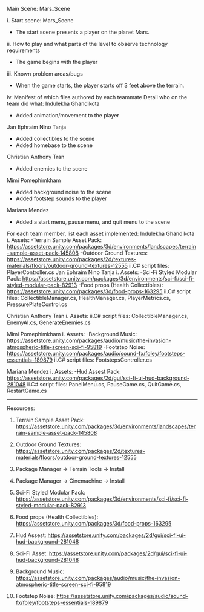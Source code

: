 Main Scene: Mars_Scene 

i. Start scene: Mars_Scene 
- The start scene presents a player on the planet Mars. 

ii. How to play and what parts of the level to observe technology requirements
- The game begins with the player 

iii. Known problem areas/bugs
- When the game starts, the player starts off 3 feet above the terrain. 

iv. Manifest of which files authored by each teammate
Detail who on the team did what:
Indulekha Ghandikota
- Added animation/movement to the player 

Jan Ephraim Nino Tanja 
- Added collectibles to the scene  
- Added homebase to the scene 

Christian Anthony Tran 
- Added enemies to the scene 

Mimi Pomephimkham 
- Added background noise to the scene 
- Added footstep sounds to the player 

Mariana Mendez 
- Added a start menu, pause menu, and quit menu to the scene 

For each team member, list each asset implemented: 
Indulekha Ghandikota
	i. Assets: 
	-Terrain Sample Asset Pack: https://assetstore.unity.com/packages/3d/environments/landscapes/terrain-sample-asset-pack-145808
	-Outdoor Ground Textures: https://assetstore.unity.com/packages/2d/textures-materials/floors/outdoor-ground-textures-12555 
	ii.C# script files: 
	PlayerController.cs
Jan Ephraim Nino Tanja
	i. Assets:
	-Sci-Fi Styled Modular Pack: https://assetstore.unity.com/packages/3d/environments/sci-fi/sci-fi-styled-modular-pack-82913
	-Food props (Health Collectibles): https://assetstore.unity.com/packages/3d/food-props-163295
	ii.C# script files: 
	CollectibleManager.cs, HealthManager.cs, PlayerMetrics.cs, PressurePlateControl.cs

Christian Anthony Tran 
	i. Assets:
	ii.C# script files: 
	CollectibleManager.cs, EnemyAI.cs, GenerateEnemies.cs
	 
Mimi Pomephimkham
	i. Assets:
	-Background Music: https://assetstore.unity.com/packages/audio/music/the-invasion-atmospheric-title-screen-sci-fi-95819
	-Footstep Noise: https://assetstore.unity.com/packages/audio/sound-fx/foley/footsteps-essentials-189879
	ii.C# script files: 
	FootstepsController.cs 

Mariana Mendez
	i. Assets: 
	-Hud Assest Pack: https://assetstore.unity.com/packages/2d/gui/sci-fi-ui-hud-background-281048
	ii.C# script files: 
	PanelMenu.cs, PauseGame.cs, QuitGame.cs, RestartGame.cs 

----------------------------
Resources:
1. Terrain Sample Asset Pack: https://assetstore.unity.com/packages/3d/environments/landscapes/terrain-sample-asset-pack-145808

2. Outdoor Ground Textures: https://assetstore.unity.com/packages/2d/textures-materials/floors/outdoor-ground-textures-12555 

3. Package Manager -> Terrain Tools -> Install 

4. Package Manager -> Cinemachine -> Install

5. Sci-Fi Styled Modular Pack: https://assetstore.unity.com/packages/3d/environments/sci-fi/sci-fi-styled-modular-pack-82913
   
6. Food props (Health Collectibles): https://assetstore.unity.com/packages/3d/food-props-163295

7. Hud Assest: https://assetstore.unity.com/packages/2d/gui/sci-fi-ui-hud-background-281048

8. Sci-Fi Asset: https://assetstore.unity.com/packages/2d/gui/sci-fi-ui-hud-background-281048

9. Background Music: https://assetstore.unity.com/packages/audio/music/the-invasion-atmospheric-title-screen-sci-fi-95819

10. Footstep Noise: https://assetstore.unity.com/packages/audio/sound-fx/foley/footsteps-essentials-189879
